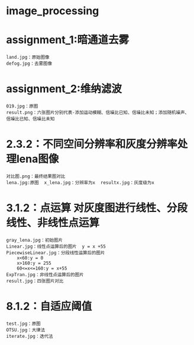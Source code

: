 # image_processing
# assignment_1:暗通道去雾
	land.jpg：原始图像
	defog.jpg：去雾图像
# assignment_2:维纳滤波
	019.jpg：原图
	result.png：六张图片分别代表-添加运动模糊、信噪比已知、信噪比未知；添加随机噪声、信噪比已知、信噪比未知
# 2.3.2：不同空间分辨率和灰度分辨率处理lena图像
	对比图.png：最终结果图对比
	lena.jpg:原图  x_lena.jpg：分辨率为x  resultx.jpg：灰度级为x
# 3.1.2：点运算 对灰度图进行线性、分段线性、非线性点运算
	gray_lena.jpg：初始图片
	Linear.jpg：线性点运算后的图片  y = x +55
	PiecewiseLinear.jpg：分段线性运算后的图片 
		x<60:y = 0
		x>160:y = 255
		60<=x<=160:y = x+55
	ExpTran.jpg：非线性点运算后的图片
	result.jpg：四张图片对比 
# 8.1.2：自适应阈值
	test.jpg：原图
	OTSU.jpg：大律法
	iterate.jpg：迭代法
